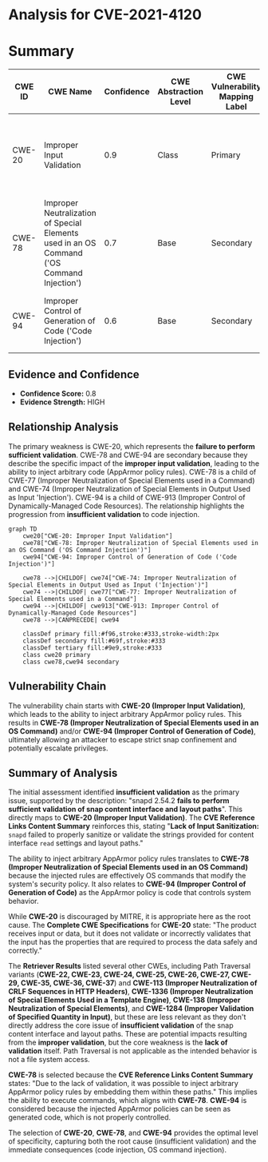 # Analysis for CVE-2021-4120

# Summary
| CWE ID | CWE Name | Confidence | CWE Abstraction Level | CWE Vulnerability Mapping Label | CWE-Vulnerability Mapping Notes |
|---|---|---|---|---|---|
| CWE-20 | Improper Input Validation | 0.9 | Class | Primary | Discouraged - but applicable as root cause is **fails to perform sufficient validation** |
| CWE-78 | Improper Neutralization of Special Elements used in an OS Command ('OS Command Injection') | 0.7 | Base | Secondary | Allowed - AppArmor policy rules injection |
| CWE-94 | Improper Control of Generation of Code ('Code Injection') | 0.6 | Base | Secondary | Allowed-with-Review - arbitrary AppArmor policy rules injection |

## Evidence and Confidence

*   **Confidence Score:** 0.8
*   **Evidence Strength:** HIGH

## Relationship Analysis
The primary weakness is CWE-20, which represents the **failure to perform sufficient validation**. CWE-78 and CWE-94 are secondary because they describe the specific impact of the **improper input validation**, leading to the ability to inject arbitrary code (AppArmor policy rules). CWE-78 is a child of CWE-77 (Improper Neutralization of Special Elements used in a Command) and CWE-74 (Improper Neutralization of Special Elements in Output Used as Input 'Injection'). CWE-94 is a child of CWE-913 (Improper Control of Dynamically-Managed Code Resources). The relationship highlights the progression from **insufficient validation** to code injection.

```mermaid
graph TD
    cwe20["CWE-20: Improper Input Validation"]
    cwe78["CWE-78: Improper Neutralization of Special Elements used in an OS Command ('OS Command Injection')"]
    cwe94["CWE-94: Improper Control of Generation of Code ('Code Injection')"]
    
    cwe78 -->|CHILDOF| cwe74["CWE-74: Improper Neutralization of Special Elements in Output Used as Input ('Injection')"]
    cwe74 -->|CHILDOF| cwe77["CWE-77: Improper Neutralization of Special Elements used in a Command"]
    cwe94 -->|CHILDOF| cwe913["CWE-913: Improper Control of Dynamically-Managed Code Resources"]
    cwe78 -->|CANPRECEDE| cwe94
    
    classDef primary fill:#f96,stroke:#333,stroke-width:2px
    classDef secondary fill:#69f,stroke:#333
    classDef tertiary fill:#9e9,stroke:#333
    class cwe20 primary
    class cwe78,cwe94 secondary
```

## Vulnerability Chain
The vulnerability chain starts with **CWE-20 (Improper Input Validation)**, which leads to the ability to inject arbitrary AppArmor policy rules. This results in **CWE-78 (Improper Neutralization of Special Elements used in an OS Command)** and/or **CWE-94 (Improper Control of Generation of Code)**, ultimately allowing an attacker to escape strict snap confinement and potentially escalate privileges.

## Summary of Analysis
The initial assessment identified **insufficient validation** as the primary issue, supported by the description: "snapd 2.54.2 **fails to perform sufficient validation of snap content interface and layout paths**". This directly maps to **CWE-20 (Improper Input Validation)**. The **CVE Reference Links Content Summary** reinforces this, stating "**Lack of Input Sanitization:** `snapd` failed to properly sanitize or validate the strings provided for content interface `read` settings and layout paths."

The ability to inject arbitrary AppArmor policy rules translates to **CWE-78 (Improper Neutralization of Special Elements used in an OS Command)** because the injected rules are effectively OS commands that modify the system's security policy. It also relates to **CWE-94 (Improper Control of Generation of Code)** as the AppArmor policy is code that controls system behavior.

While **CWE-20** is discouraged by MITRE, it is appropriate here as the root cause. The **Complete CWE Specifications** for **CWE-20** state: "The product receives input or data, but it does not validate or incorrectly validates that the input has the properties that are required to process the data safely and correctly."

The **Retriever Results** listed several other CWEs, including Path Traversal variants (**CWE-22, CWE-23, CWE-24, CWE-25, CWE-26, CWE-27, CWE-29, CWE-35, CWE-36, CWE-37**) and **CWE-113 (Improper Neutralization of CRLF Sequences in HTTP Headers)**, **CWE-1336 (Improper Neutralization of Special Elements Used in a Template Engine)**, **CWE-138 (Improper Neutralization of Special Elements)**, and **CWE-1284 (Improper Validation of Specified Quantity in Input)**, but these are less relevant as they don't directly address the core issue of **insufficient validation** of the snap content interface and layout paths. These are potential impacts resulting from the **improper validation**, but the core weakness is the **lack of validation** itself. Path Traversal is not applicable as the intended behavior is not a file system access.

**CWE-78** is selected because the **CVE Reference Links Content Summary** states: "Due to the lack of validation, it was possible to inject arbitrary AppArmor policy rules by embedding them within these paths." This implies the ability to execute commands, which aligns with **CWE-78**. **CWE-94** is considered because the injected AppArmor policies can be seen as generated code, which is not properly controlled.

The selection of **CWE-20**, **CWE-78**, and **CWE-94** provides the optimal level of specificity, capturing both the root cause (insufficient validation) and the immediate consequences (code injection, OS command injection).